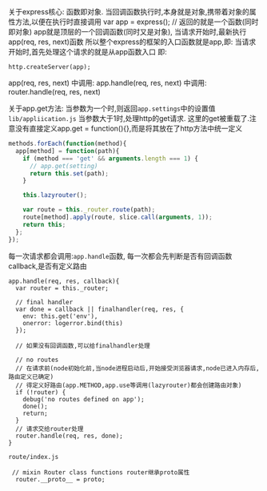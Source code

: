 关于express核心: 函数即对象. 
当回调函数执行时,本身就是对象,携带着对象的属性方法,以便在执行时直接调用
var app = express(); // 返回的就是一个函数(同时即对象)
app就是顶层的一个回调函数(同时又是对象), 当请求开始时,最新执行app(req, res, next)函数
所以整个express的框架的入口函数就是app,即: 当请求开始时,首先处理这个请求的就是从app函数入口
即:
```
http.createServer(app);
```
app(req, res, next) 中调用: app.handle(req, res, next) 中调用: router.handle(req, res, next) 








关于app.get方法: 当参数为一个时,则返回`app.settings`中的设置值
`lib/appliication.js`
当参数大于1时,处理http的get请求.
这里的get被重载了.注意没有直接定义app.get = function(){},而是将其放在了http方法中统一定义
```js
methods.forEach(function(method){
  app[method] = function(path){
    if (method === 'get' && arguments.length === 1) {
      // app.get(setting)
      return this.set(path);
    }

    this.lazyrouter();

    var route = this._router.route(path);
    route[method].apply(route, slice.call(arguments, 1));
    return this;
  };
});
```


每一次请求都会调用:`app.handle`函数, 
每一次都会先判断是否有回调函数callback,是否有定义路由
```
app.handle(req, res, callback){
  var router = this._router;

  // final handler
  var done = callback || finalhandler(req, res, {
    env: this.get('env'),
    onerror: logerror.bind(this)
  });

  // 如果没有回调函数,可以给finalhandler处理

  // no routes 
  // 在请求前(node初始化前,当node进程启动后,开始接受浏览器请求,node已进入内存后,路由定义已确定)
  // 得定义好路由(app.METHOD,app.use等调用(lazyrouter)都会创建路由对象)
  if (!router) {
    debug('no routes defined on app');
    done();
    return;
  }
  // 请求交给router处理
  router.handle(req, res, done);
}
```

`route/index.js`
```
 // mixin Router class functions router继承proto属性
  router.__proto__ = proto;
```